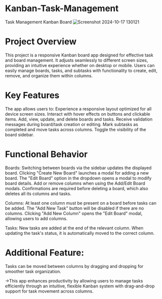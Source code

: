 # Kanban-Task-Management
Task Management Kanban Board
![Screenshot 2024-10-17 130121](https://github.com/user-attachments/assets/2356437d-fd60-4760-8a3e-c97d7a222140)


# Project Overview
This project is a responsive Kanban board app designed for effective task and board management. It adjusts seamlessly to different screen sizes, providing an intuitive experience whether on desktop or mobile. Users can easily manage boards, tasks, and subtasks with functionality to create, edit, remove, and organize them within columns.

# Key Features
The app allows users to:
Experience a responsive layout optimized for all device screen sizes.
Interact with hover effects on buttons and clickable items.
Add, view, update, and delete boards and tasks.
Receive validation messages during board/task creation or editing.
Mark subtasks as completed and move tasks across columns.
Toggle the visibility of the board sidebar.

# Functional Behavior
Boards:
Switching between boards via the sidebar updates the displayed board.
Clicking "Create New Board" launches a modal for adding a new board.
The "Edit Board" option in the dropdown opens a modal to modify board details.
Add or remove columns when using the Add/Edit Board modals.
Confirmations are required before deleting a board, which also deletes all its columns and tasks.

Columns:
At least one column must be present on a board before tasks can be added. The "Add New Task" button will be disabled if there are no columns.
Clicking "Add New Column" opens the "Edit Board" modal, allowing users to add columns.

Tasks:
New tasks are added at the end of the relevant column.
When updating the task's status, it is automatically moved to the correct column.

# Additional Feature:
Tasks can be moved between columns by dragging and dropping for smoother task organization.

->This app enhances productivity by allowing users to manage tasks efficiently through an intuitive, flexible Kanban system with drag-and-drop support for task movement across columns.
